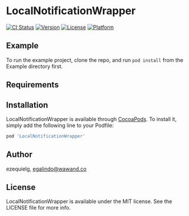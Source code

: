 # LocalNotificationWrapper

[![CI Status](http://img.shields.io/travis/ezequielg/LocalNotificationWrapper.svg?style=flat)](https://travis-ci.org/ezequielg/LocalNotificationWrapper)
[![Version](https://img.shields.io/cocoapods/v/LocalNotificationWrapper.svg?style=flat)](http://cocoapods.org/pods/LocalNotificationWrapper)
[![License](https://img.shields.io/cocoapods/l/LocalNotificationWrapper.svg?style=flat)](http://cocoapods.org/pods/LocalNotificationWrapper)
[![Platform](https://img.shields.io/cocoapods/p/LocalNotificationWrapper.svg?style=flat)](http://cocoapods.org/pods/LocalNotificationWrapper)

## Example

To run the example project, clone the repo, and run `pod install` from the Example directory first.

## Requirements

## Installation

LocalNotificationWrapper is available through [CocoaPods](http://cocoapods.org). To install
it, simply add the following line to your Podfile:

```ruby
pod 'LocalNotificationWrapper'
```

## Author

ezequielg, egalindo@wawand.co

## License

LocalNotificationWrapper is available under the MIT license. See the LICENSE file for more info.
